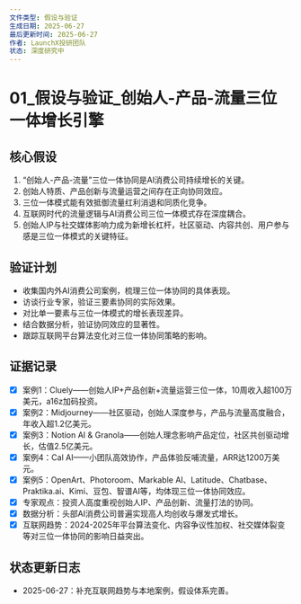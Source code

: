 ```yaml
---
文件类型: 假设与验证
生成日期: 2025-06-27
最后更新时间: 2025-06-27
作者: LaunchX投研团队
状态: 深度研究中
---
```


# 01_假设与验证_创始人-产品-流量三位一体增长引擎

## 核心假设
1. “创始人-产品-流量”三位一体协同是AI消费公司持续增长的关键。
2. 创始人特质、产品创新与流量运营之间存在正向协同效应。
3. 三位一体模式能有效抵御流量红利消退和同质化竞争。
4. 互联网时代的流量逻辑与AI消费公司三位一体模式存在深度耦合。
5. 创始人IP与社交媒体影响力成为新增长杠杆，社区驱动、内容共创、用户参与感是三位一体模式的关键特征。

## 验证计划
- 收集国内外AI消费公司案例，梳理三位一体协同的具体表现。
- 访谈行业专家，验证三要素协同的实际效果。
- 对比单一要素与三位一体模式的增长表现差异。
- 结合数据分析，验证协同效应的显著性。
- 跟踪互联网平台算法变化对三位一体协同策略的影响。

## 证据记录
- [x] 案例1：Cluely——创始人IP+产品创新+流量运营三位一体，10周收入超100万美元，a16z加码投资。
- [x] 案例2：Midjourney——社区驱动，创始人深度参与，产品与流量高度融合，年收入超1.2亿美元。
- [x] 案例3：Notion AI & Granola——创始人理念影响产品定位，社区共创驱动增长，估值2.5亿美元。
- [x] 案例4：Cal AI——小团队高效协作，产品体验反哺流量，ARR达1200万美元。
- [x] 案例5：OpenArt、Photoroom、Markable AI、Latitude、Chatbase、Praktika.ai、Kimi、豆包、智谱AI等，均体现三位一体协同效应。
- [x] 专家观点：投资人高度重视创始人IP、产品创新、流量打法的协同。
- [x] 数据分析：头部AI消费公司普遍实现高人均创收与爆发式增长。
- [x] 互联网趋势：2024-2025年平台算法变化、内容争议性加权、社交媒体裂变等对三位一体协同的影响日益突出。

## 状态更新日志
- 2025-06-27：补充互联网趋势与本地案例，假设体系完善。
